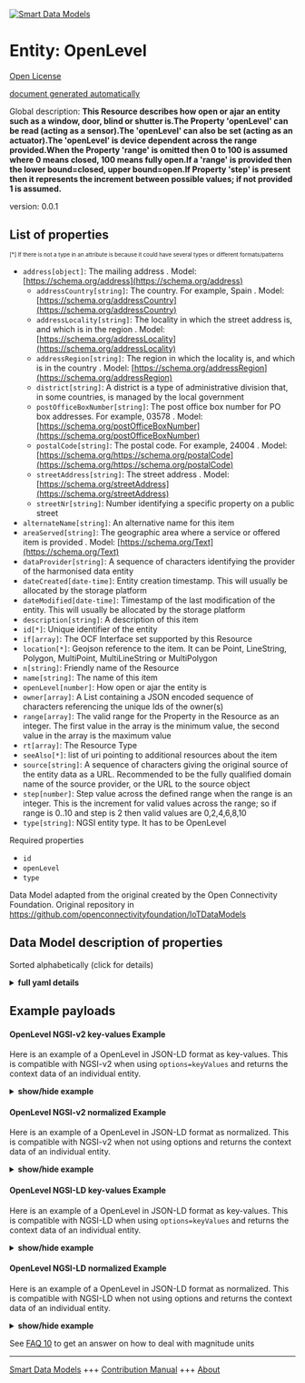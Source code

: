 <!-- 10-Header -->  
[![Smart Data Models](https://smartdatamodels.org/wp-content/uploads/2022/01/SmartDataModels_logo.png "Logo")](https://smartdatamodels.org)  
Entity: OpenLevel  
=================<!-- /10-Header -->  
<!-- 15-License -->  
[Open License](https://github.com/smart-data-models//dataModel.OCF/blob/master/OpenLevel/LICENSE.md)  
[document generated automatically](https://docs.google.com/presentation/d/e/2PACX-1vTs-Ng5dIAwkg91oTTUdt8ua7woBXhPnwavZ0FxgR8BsAI_Ek3C5q97Nd94HS8KhP-r_quD4H0fgyt3/pub?start=false&loop=false&delayms=3000#slide=id.gb715ace035_0_60)  
<!-- /15-License -->  
<!-- 20-Description -->  
Global description: **This Resource describes how open or ajar an entity such as a window, door, blind or shutter is.The Property 'openLevel' can be read (acting as a sensor).The 'openLevel' can also be set (acting as an actuator).The 'openLevel' is device dependent across the range provided.When the Property 'range' is omitted then 0 to 100 is assumed where 0 means closed, 100 means fully open.If a 'range' is provided then the lower bound=closed, upper bound=open.If Property 'step' is present then it represents the increment between possible values; if not provided 1 is assumed.**  
version: 0.0.1  
<!-- /20-Description -->  
<!-- 30-PropertiesList -->  

## List of properties  

<sup><sub>[*] If there is not a type in an attribute is because it could have several types or different formats/patterns</sub></sup>  
- `address[object]`: The mailing address  . Model: [https://schema.org/address](https://schema.org/address)	- `addressCountry[string]`: The country. For example, Spain  . Model: [https://schema.org/addressCountry](https://schema.org/addressCountry)  
	- `addressLocality[string]`: The locality in which the street address is, and which is in the region  . Model: [https://schema.org/addressLocality](https://schema.org/addressLocality)  
	- `addressRegion[string]`: The region in which the locality is, and which is in the country  . Model: [https://schema.org/addressRegion](https://schema.org/addressRegion)  
	- `district[string]`: A district is a type of administrative division that, in some countries, is managed by the local government    
	- `postOfficeBoxNumber[string]`: The post office box number for PO box addresses. For example, 03578  . Model: [https://schema.org/postOfficeBoxNumber](https://schema.org/postOfficeBoxNumber)  
	- `postalCode[string]`: The postal code. For example, 24004  . Model: [https://schema.org/https://schema.org/postalCode](https://schema.org/https://schema.org/postalCode)  
	- `streetAddress[string]`: The street address  . Model: [https://schema.org/streetAddress](https://schema.org/streetAddress)  
	- `streetNr[string]`: Number identifying a specific property on a public street    
- `alternateName[string]`: An alternative name for this item  - `areaServed[string]`: The geographic area where a service or offered item is provided  . Model: [https://schema.org/Text](https://schema.org/Text)- `dataProvider[string]`: A sequence of characters identifying the provider of the harmonised data entity  - `dateCreated[date-time]`: Entity creation timestamp. This will usually be allocated by the storage platform  - `dateModified[date-time]`: Timestamp of the last modification of the entity. This will usually be allocated by the storage platform  - `description[string]`: A description of this item  - `id[*]`: Unique identifier of the entity  - `if[array]`: The OCF Interface set supported by this Resource  - `location[*]`: Geojson reference to the item. It can be Point, LineString, Polygon, MultiPoint, MultiLineString or MultiPolygon  - `n[string]`: Friendly name of the Resource  - `name[string]`: The name of this item  - `openLevel[number]`: How open or ajar the entity is  - `owner[array]`: A List containing a JSON encoded sequence of characters referencing the unique Ids of the owner(s)  - `range[array]`: The valid range for the Property in the Resource as an integer. The first value in the array is the minimum value, the second value in the array is the maximum value  - `rt[array]`: The Resource Type  - `seeAlso[*]`: list of uri pointing to additional resources about the item  - `source[string]`: A sequence of characters giving the original source of the entity data as a URL. Recommended to be the fully qualified domain name of the source provider, or the URL to the source object  - `step[number]`: Step value across the defined range when the range is an integer.  This is the increment for valid values across the range; so if range is 0..10 and step is 2 then valid values are 0,2,4,6,8,10  - `type[string]`: NGSI entity type. It has to be OpenLevel  <!-- /30-PropertiesList -->  
<!-- 35-RequiredProperties -->  
Required properties  
- `id`  - `openLevel`  - `type`  <!-- /35-RequiredProperties -->  
<!-- 40-RequiredProperties -->  
Data Model adapted from the original created by the Open Connectivity Foundation. Original repository in https://github.com/openconnectivityfoundation/IoTDataModels  
<!-- /40-RequiredProperties -->  
<!-- 50-DataModelHeader -->  
## Data Model description of properties  
Sorted alphabetically (click for details)  
<!-- /50-DataModelHeader -->  
<!-- 60-ModelYaml -->  
<details><summary><strong>full yaml details</strong></summary>    
```yaml  
OpenLevel:    
  description: 'This Resource describes how open or ajar an entity such as a window, door, blind or shutter is.The Property ''openLevel'' can be read (acting as a sensor).The ''openLevel'' can also be set (acting as an actuator).The ''openLevel'' is device dependent across the range provided.When the Property ''range'' is omitted then 0 to 100 is assumed where 0 means closed, 100 means fully open.If a ''range'' is provided then the lower bound=closed, upper bound=open.If Property ''step'' is present then it represents the increment between possible values; if not provided 1 is assumed.'    
  properties:    
    address:    
      description: The mailing address    
      properties:    
        addressCountry:    
          description: 'The country. For example, Spain'    
          type: string    
          x-ngsi:    
            model: https://schema.org/addressCountry    
            type: Property    
        addressLocality:    
          description: 'The locality in which the street address is, and which is in the region'    
          type: string    
          x-ngsi:    
            model: https://schema.org/addressLocality    
            type: Property    
        addressRegion:    
          description: 'The region in which the locality is, and which is in the country'    
          type: string    
          x-ngsi:    
            model: https://schema.org/addressRegion    
            type: Property    
        district:    
          description: 'A district is a type of administrative division that, in some countries, is managed by the local government'    
          type: string    
          x-ngsi:    
            type: Property    
        postOfficeBoxNumber:    
          description: 'The post office box number for PO box addresses. For example, 03578'    
          type: string    
          x-ngsi:    
            model: https://schema.org/postOfficeBoxNumber    
            type: Property    
        postalCode:    
          description: 'The postal code. For example, 24004'    
          type: string    
          x-ngsi:    
            model: https://schema.org/https://schema.org/postalCode    
            type: Property    
        streetAddress:    
          description: The street address    
          type: string    
          x-ngsi:    
            model: https://schema.org/streetAddress    
            type: Property    
        streetNr:    
          description: Number identifying a specific property on a public street    
          type: string    
          x-ngsi:    
            type: Property    
      type: object    
      x-ngsi:    
        model: https://schema.org/address    
        type: Property    
    alternateName:    
      description: An alternative name for this item    
      type: string    
      x-ngsi:    
        type: Property    
    areaServed:    
      description: The geographic area where a service or offered item is provided    
      type: string    
      x-ngsi:    
        model: https://schema.org/Text    
        type: Property    
    dataProvider:    
      description: A sequence of characters identifying the provider of the harmonised data entity    
      type: string    
      x-ngsi:    
        type: Property    
    dateCreated:    
      description: Entity creation timestamp. This will usually be allocated by the storage platform    
      format: date-time    
      type: string    
      x-ngsi:    
        type: Property    
    dateModified:    
      description: Timestamp of the last modification of the entity. This will usually be allocated by the storage platform    
      format: date-time    
      type: string    
      x-ngsi:    
        type: Property    
    description:    
      description: A description of this item    
      type: string    
      x-ngsi:    
        type: Property    
    id:    
      anyOf:    
        - description: Identifier format of any NGSI entity    
          maxLength: 256    
          minLength: 1    
          pattern: ^[\w\-\.\{\}\$\+\*\[\]`|~^@!,:\\]+$    
          type: string    
          x-ngsi:    
            type: Property    
        - description: Identifier format of any NGSI entity    
          format: uri    
          type: string    
          x-ngsi:    
            type: Property    
      description: Unique identifier of the entity    
      x-ngsi:    
        type: Property    
    if:    
      description: The OCF Interface set supported by this Resource    
      items:    
        enum:    
          - oic.if.a    
          - oic.if.baseline    
        type: string    
      minItems: 2    
      readOnly: true    
      type: array    
      uniqueItems: true    
      x-ngsi:    
        type: Property    
    location:    
      description: 'Geojson reference to the item. It can be Point, LineString, Polygon, MultiPoint, MultiLineString or MultiPolygon'    
      oneOf:    
        - description: Geojson reference to the item. Point    
          properties:    
            bbox:    
              items:    
                type: number    
              minItems: 4    
              type: array    
            coordinates:    
              items:    
                type: number    
              minItems: 2    
              type: array    
            type:    
              enum:    
                - Point    
              type: string    
          required:    
            - type    
            - coordinates    
          title: GeoJSON Point    
          type: object    
          x-ngsi:    
            type: GeoProperty    
        - description: Geojson reference to the item. LineString    
          properties:    
            bbox:    
              items:    
                type: number    
              minItems: 4    
              type: array    
            coordinates:    
              items:    
                items:    
                  type: number    
                minItems: 2    
                type: array    
              minItems: 2    
              type: array    
            type:    
              enum:    
                - LineString    
              type: string    
          required:    
            - type    
            - coordinates    
          title: GeoJSON LineString    
          type: object    
          x-ngsi:    
            type: GeoProperty    
        - description: Geojson reference to the item. Polygon    
          properties:    
            bbox:    
              items:    
                type: number    
              minItems: 4    
              type: array    
            coordinates:    
              items:    
                items:    
                  items:    
                    type: number    
                  minItems: 2    
                  type: array    
                minItems: 4    
                type: array    
              type: array    
            type:    
              enum:    
                - Polygon    
              type: string    
          required:    
            - type    
            - coordinates    
          title: GeoJSON Polygon    
          type: object    
          x-ngsi:    
            type: GeoProperty    
        - description: Geojson reference to the item. MultiPoint    
          properties:    
            bbox:    
              items:    
                type: number    
              minItems: 4    
              type: array    
            coordinates:    
              items:    
                items:    
                  type: number    
                minItems: 2    
                type: array    
              type: array    
            type:    
              enum:    
                - MultiPoint    
              type: string    
          required:    
            - type    
            - coordinates    
          title: GeoJSON MultiPoint    
          type: object    
          x-ngsi:    
            type: GeoProperty    
        - description: Geojson reference to the item. MultiLineString    
          properties:    
            bbox:    
              items:    
                type: number    
              minItems: 4    
              type: array    
            coordinates:    
              items:    
                items:    
                  items:    
                    type: number    
                  minItems: 2    
                  type: array    
                minItems: 2    
                type: array    
              type: array    
            type:    
              enum:    
                - MultiLineString    
              type: string    
          required:    
            - type    
            - coordinates    
          title: GeoJSON MultiLineString    
          type: object    
          x-ngsi:    
            type: GeoProperty    
        - description: Geojson reference to the item. MultiLineString    
          properties:    
            bbox:    
              items:    
                type: number    
              minItems: 4    
              type: array    
            coordinates:    
              items:    
                items:    
                  items:    
                    items:    
                      type: number    
                    minItems: 2    
                    type: array    
                  minItems: 4    
                  type: array    
                type: array    
              type: array    
            type:    
              enum:    
                - MultiPolygon    
              type: string    
          required:    
            - type    
            - coordinates    
          title: GeoJSON MultiPolygon    
          type: object    
          x-ngsi:    
            type: GeoProperty    
      x-ngsi:    
        type: GeoProperty    
    n:    
      description: Friendly name of the Resource    
      maxLength: 64    
      readOnly: true    
      type: string    
      x-ngsi:    
        type: Property    
    name:    
      description: The name of this item    
      type: string    
      x-ngsi:    
        type: Property    
    openLevel:    
      description: How open or ajar the entity is    
      type: number    
      x-ngsi:    
        type: Property    
    owner:    
      description: A List containing a JSON encoded sequence of characters referencing the unique Ids of the owner(s)    
      items:    
        anyOf:    
          - description: Identifier format of any NGSI entity    
            maxLength: 256    
            minLength: 1    
            pattern: ^[\w\-\.\{\}\$\+\*\[\]`|~^@!,:\\]+$    
            type: string    
            x-ngsi:    
              type: Property    
          - description: Identifier format of any NGSI entity    
            format: uri    
            type: string    
            x-ngsi:    
              type: Property    
        description: Unique identifier of the entity    
        x-ngsi:    
          type: Property    
      type: array    
      x-ngsi:    
        type: Property    
    range:    
      description: 'The valid range for the Property in the Resource as an integer. The first value in the array is the minimum value, the second value in the array is the maximum value'    
      items:    
        type: integer    
      maxItems: 2    
      minItems: 2    
      readOnly: true    
      type: array    
      x-ngsi:    
        type: Property    
    rt:    
      description: The Resource Type    
      items:    
        enum:    
          - oic.r.openlevel    
        maxLength: 64    
        type: string    
      minItems: 1    
      readOnly: true    
      type: array    
      uniqueItems: true    
      x-ngsi:    
        type: Property    
    seeAlso:    
      description: list of uri pointing to additional resources about the item    
      oneOf:    
        - items:    
            format: uri    
            type: string    
          minItems: 1    
          type: array    
        - format: uri    
          type: string    
      x-ngsi:    
        type: Property    
    source:    
      description: 'A sequence of characters giving the original source of the entity data as a URL. Recommended to be the fully qualified domain name of the source provider, or the URL to the source object'    
      type: string    
      x-ngsi:    
        type: Property    
    step:    
      description: 'Step value across the defined range when the range is an integer.  This is the increment for valid values across the range; so if range is 0..10 and step is 2 then valid values are 0,2,4,6,8,10'    
      readOnly: true    
      type: number    
      x-ngsi:    
        type: Property    
    type:    
      description: NGSI entity type. It has to be OpenLevel    
      enum:    
        - OpenLevel    
      type: string    
      x-ngsi:    
        type: Property    
  required:    
    - openLevel    
    - id    
    - type    
  type: object    
  x-derived-from: https://raw.githubusercontent.com/openconnectivityfoundation/IoTDataModels/master/OpenLevelResURI.swagger.json    
  x-disclaimer: 'Redistribution and use in source and binary forms, with or without modification, are permitted  provided that the license conditions are met. Copyleft (c) 2022 Contributors to Smart Data Models Program'    
  x-license-url: https://github.com/smart-data-models/dataModel.OCF/blob/master/OpenLevel/LICENSE.md    
  x-model-schema: https://smart-data-models.github.io/dataModel.OCF/OpenLevel/schema.json    
  x-model-tags: OCF    
  x-version: 0.0.1    
```  
</details>    
<!-- /60-ModelYaml -->  
<!-- 70-MiddleNotes -->  
<!-- /70-MiddleNotes -->  
<!-- 80-Examples -->  
## Example payloads    
#### OpenLevel NGSI-v2 key-values Example    
Here is an example of a OpenLevel in JSON-LD format as key-values. This is compatible with NGSI-v2 when  using `options=keyValues` and returns the context data of an individual entity.  
<details><summary><strong>show/hide example</strong></summary>    
```json  
{  
    "id": "urn:ngsi-ld:OpenLevel:id:SHHZ:09753513",  
    "dateCreated": "1979-09-12T17:12:57Z",  
    "dateModified": "2006-12-14T02:07:28Z",  
    "source": "Ball floor meet usually. Feeling fact by four. Data son natural explain before something first.",  
    "name": "Contain start almost wonder employee. Bed serious theory type.",  
    "alternateName": "Raise study modern miss dog Democrat quickly. Often l",  
    "description": "Party main picture suddenly drug rule. Relate head color international.",  
    "dataProvider": "Situation talk despite stage. Own available buy country store build before.",  
    "owner": [  
        "urn:ngsi-ld:OpenLevel:items:GXZB:10903217",  
        "urn:ngsi-ld:OpenLevel:items:CUJL:08691413"  
    ],  
    "seeAlso": [  
        "urn:ngsi-ld:OpenLevel:items:WMGI:62087091"  
    ],  
    "location": {  
        "type": "Point",  
        "coordinates": [  
            6.2489555,  
            72.445376  
        ]  
    },  
    "address": {  
        "streetAddress": "Recently data should small. Suddenly garden economy others. Program actually race tonight themselves true.",  
        "addressLocality": "Study economy night actually score from. Name care several. Good explain grow water plant perform resource.",  
        "addressRegion": "Stock ball organization recognize civi",  
        "addressCountry": "Those traditional page a although for study. Speak themselves speech. Nature white without study candidate.",  
        "postalCode": "Wear individual about add senior woman.",  
        "postOfficeBoxNumber": "Best budget power them evidence without beyond take. Physical against trial son break either. Stage",  
        "streetNr": "Fire happen nothing support suffer which parent. Republican total policy head Mrs debate onto.",  
        "district": "Character four smile responsibility."  
    },  
    "areaServed": "Along especially change on guess writer can boy. Value film tax rock few. Federal board night loss front something.",  
    "rt": [  
        "oic.r.openlevel"  
    ],  
    "openLevel": 864,  
    "n": "American whole magazine truth stop whose. On traditional measu",  
    "range": [  
        864,  
        864  
    ],  
    "step": 864,  
    "if": [  
        "oic.if.baseline",  
        "oic.if.a"  
    ],  
    "type": "OpenLevel"  
}  
```  
</details>  
#### OpenLevel NGSI-v2 normalized Example    
Here is an example of a OpenLevel in JSON-LD format as normalized. This is compatible with NGSI-v2 when not using options and returns the context data of an individual entity.  
<details><summary><strong>show/hide example</strong></summary>    
```json  
{  
    "id": "urn:ngsi-ld:OpenLevel:id:SHHZ:09753513",  
    "dateCreated": {  
        "type": "DateTime",  
        "value": "1979-09-12T17:12:57Z"  
    },  
    "dateModified": {  
        "type": "DateTime",  
        "value": "2006-12-14T02:07:28Z"  
    },  
    "source": {  
        "type": "Text",  
        "value": "Ball floor meet usually. Feeling fact by four. Data son natural explain before something first."  
    },  
    "name": {  
        "type": "Text",  
        "value": "Contain start almost wonder employee. Bed serious theory type."  
    },  
    "alternateName": {  
        "type": "Text",  
        "value": "Raise study modern miss dog Democrat quickly. Often l"  
    },  
    "description": {  
        "type": "Text",  
        "value": "Party main picture suddenly drug rule. Relate head color international."  
    },  
    "dataProvider": {  
        "type": "Text",  
        "value": "Situation talk despite stage. Own available buy country store build before."  
    },  
    "owner": {  
        "type": "StructuredValue",  
        "value": [  
            "urn:ngsi-ld:OpenLevel:items:GXZB:10903217",  
            "urn:ngsi-ld:OpenLevel:items:CUJL:08691413"  
        ]  
    },  
    "seeAlso": {  
        "type": "StructuredValue",  
        "value": [  
            "urn:ngsi-ld:OpenLevel:items:WMGI:62087091"  
        ]  
    },  
    "location": {  
        "type": "geo:json",  
        "value": {  
            "type": "Point",  
            "coordinates": [  
                6.2489555,  
                72.445376  
            ]  
        }  
    },  
    "address": {  
        "type": "StructuredValue",  
        "value": {  
            "streetAddress": "Recently data should small. Suddenly garden economy others. Program actually race tonight themselves true.",  
            "addressLocality": "Study economy night actually score from. Name care several. Good explain grow water plant perform resource.",  
            "addressRegion": "Stock ball organization recognize civi",  
            "addressCountry": "Those traditional page a although for study. Speak themselves speech. Nature white without study candidate.",  
            "postalCode": "Wear individual about add senior woman.",  
            "postOfficeBoxNumber": "Best budget power them evidence without beyond take. Physical against trial son break either. Stage",  
            "streetNr": "Fire happen nothing support suffer which parent. Republican total policy head Mrs debate onto.",  
            "district": "Character four smile responsibility."  
        }  
    },  
    "areaServed": {  
        "type": "Text",  
        "value": "Along especially change on guess writer can boy. Value film tax rock few. Federal board night loss front something."  
    },  
    "rt": {  
        "type": "StructuredValue",  
        "value": [  
            "oic.r.openlevel"  
        ]  
    },  
    "openLevel": {  
        "type": "Number",  
        "value": 864  
    },  
    "n": {  
        "type": "Text",  
        "value": "American whole magazine truth stop whose. On traditional measu"  
    },  
    "range": {  
        "type": "StructuredValue",  
        "value": [  
            864,  
            864  
        ]  
    },  
    "step": {  
        "type": "Number",  
        "value": 864  
    },  
    "if": {  
        "type": "StructuredValue",  
        "value": [  
            "oic.if.baseline",  
            "oic.if.a"  
        ]  
    },  
    "type": "OpenLevel"  
}  
```  
</details>  
#### OpenLevel NGSI-LD key-values Example    
Here is an example of a OpenLevel in JSON-LD format as key-values. This is compatible with NGSI-LD when  using `options=keyValues` and returns the context data of an individual entity.  
<details><summary><strong>show/hide example</strong></summary>    
```json  
{  
    "id": "urn:ngsi-ld:OpenLevel:id:SHHZ:09753513",  
    "dateCreated": "1979-09-12T17:12:57Z",  
    "dateModified": "2006-12-14T02:07:28Z",  
    "source": "Ball floor meet usually. Feeling fact by four. Data son natural explain before something first.",  
    "name": "Contain start almost wonder employee. Bed serious theory type.",  
    "alternateName": "Raise study modern miss dog Democrat quickly. Often l",  
    "description": "Party main picture suddenly drug rule. Relate head color international.",  
    "dataProvider": "Situation talk despite stage. Own available buy country store build before.",  
    "owner": [  
        "urn:ngsi-ld:OpenLevel:items:GXZB:10903217",  
        "urn:ngsi-ld:OpenLevel:items:CUJL:08691413"  
    ],  
    "seeAlso": [  
        "urn:ngsi-ld:OpenLevel:items:WMGI:62087091"  
    ],  
    "location": {  
        "type": "Point",  
        "coordinates": [  
            6.2489555,  
            72.445376  
        ]  
    },  
    "address": {  
        "streetAddress": "Recently data should small. Suddenly garden economy others. Program actually race tonight themselves true.",  
        "addressLocality": "Study economy night actually score from. Name care several. Good explain grow water plant perform resource.",  
        "addressRegion": "Stock ball organization recognize civi",  
        "addressCountry": "Those traditional page a although for study. Speak themselves speech. Nature white without study candidate.",  
        "postalCode": "Wear individual about add senior woman.",  
        "postOfficeBoxNumber": "Best budget power them evidence without beyond take. Physical against trial son break either. Stage",  
        "streetNr": "Fire happen nothing support suffer which parent. Republican total policy head Mrs debate onto.",  
        "district": "Character four smile responsibility."  
    },  
    "areaServed": "Along especially change on guess writer can boy. Value film tax rock few. Federal board night loss front something.",  
    "rt": [  
        "oic.r.openlevel"  
    ],  
    "openLevel": 864,  
    "n": "American whole magazine truth stop whose. On traditional measu",  
    "range": [  
        864,  
        864  
    ],  
    "step": 864,  
    "if": [  
        "oic.if.baseline",  
        "oic.if.a"  
    ],  
    "type": "OpenLevel",  
    "@context": [  
        "https://smartdatamodels.org/context.jsonld"  
    ]  
}  
```  
</details>  
#### OpenLevel NGSI-LD normalized Example    
Here is an example of a OpenLevel in JSON-LD format as normalized. This is compatible with NGSI-LD when not using options and returns the context data of an individual entity.  
<details><summary><strong>show/hide example</strong></summary>    
```json  
{  
    "id": "urn:ngsi-ld:OpenLevel:id:SHHZ:09753513",  
    "dateCreated": {  
        "type": "Property",  
        "value": {  
            "@type": "DateTime",  
            "@value": "1979-09-12T17:12:57Z"  
        }  
    },  
    "dateModified": {  
        "type": "Property",  
        "value": {  
            "@type": "DateTime",  
            "@value": "2006-12-14T02:07:28Z"  
        }  
    },  
    "source": {  
        "type": "Property",  
        "value": "Ball floor meet usually. Feeling fact by four. Data son natural explain before something first."  
    },  
    "name": {  
        "type": "Property",  
        "value": "Contain start almost wonder employee. Bed serious theory type."  
    },  
    "alternateName": {  
        "type": "Property",  
        "value": "Raise study modern miss dog Democrat quickly. Often l"  
    },  
    "description": {  
        "type": "Property",  
        "value": "Party main picture suddenly drug rule. Relate head color international."  
    },  
    "dataProvider": {  
        "type": "Property",  
        "value": "Situation talk despite stage. Own available buy country store build before."  
    },  
    "owner": {  
        "type": "Property",  
        "value": [  
            "urn:ngsi-ld:OpenLevel:items:GXZB:10903217",  
            "urn:ngsi-ld:OpenLevel:items:CUJL:08691413"  
        ]  
    },  
    "seeAlso": {  
        "type": "Property",  
        "value": [  
            "urn:ngsi-ld:OpenLevel:items:WMGI:62087091"  
        ]  
    },  
    "location": {  
        "type": "GeoProperty",  
        "value": {  
            "type": "Point",  
            "coordinates": [  
                6.2489555,  
                72.445376  
            ]  
        }  
    },  
    "address": {  
        "type": "Property",  
        "value": {  
            "streetAddress": "Recently data should small. Suddenly garden economy others. Program actually race tonight themselves true.",  
            "addressLocality": "Study economy night actually score from. Name care several. Good explain grow water plant perform resource.",  
            "addressRegion": "Stock ball organization recognize civi",  
            "addressCountry": "Those traditional page a although for study. Speak themselves speech. Nature white without study candidate.",  
            "postalCode": "Wear individual about add senior woman.",  
            "postOfficeBoxNumber": "Best budget power them evidence without beyond take. Physical against trial son break either. Stage",  
            "streetNr": "Fire happen nothing support suffer which parent. Republican total policy head Mrs debate onto.",  
            "district": "Character four smile responsibility."  
        }  
    },  
    "areaServed": {  
        "type": "Property",  
        "value": "Along especially change on guess writer can boy. Value film tax rock few. Federal board night loss front something."  
    },  
    "rt": {  
        "type": "Property",  
        "value": [  
            "oic.r.openlevel"  
        ]  
    },  
    "openLevel": {  
        "type": "Property",  
        "value": 864  
    },  
    "n": {  
        "type": "Property",  
        "value": "American whole magazine truth stop whose. On traditional measu"  
    },  
    "range": {  
        "type": "Property",  
        "value": [  
            864,  
            864  
        ]  
    },  
    "step": {  
        "type": "Property",  
        "value": 864  
    },  
    "if": {  
        "type": "Property",  
        "value": [  
            "oic.if.baseline",  
            "oic.if.a"  
        ]  
    },  
    "type": "OpenLevel",  
    "@context": [  
        "https://smartdatamodels.org/context.jsonld"  
    ]  
}  
```  
</details><!-- /80-Examples -->  
<!-- 90-FooterNotes -->  
<!-- /90-FooterNotes -->  
<!-- 95-Units -->  
See [FAQ 10](https://smartdatamodels.org/index.php/faqs/) to get an answer on how to deal with magnitude units  
<!-- /95-Units -->  
<!-- 97-LastFooter -->  
---  
[Smart Data Models](https://smartdatamodels.org) +++ [Contribution Manual](https://bit.ly/contribution_manual) +++ [About](https://bit.ly/Introduction_SDM)<!-- /97-LastFooter -->  
